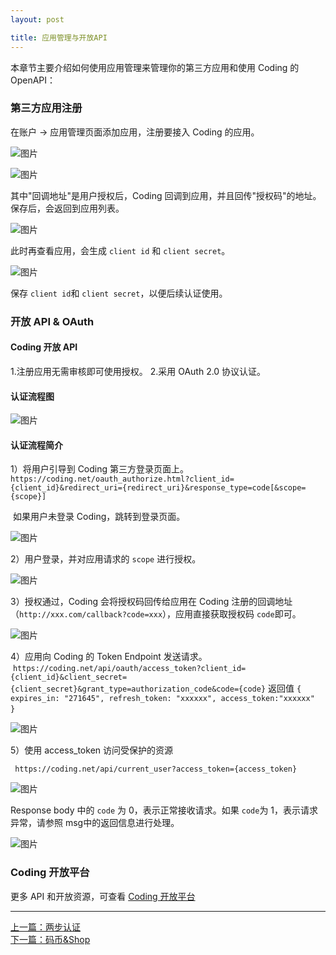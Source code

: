 ```yaml
---
layout: post

title: 应用管理与开放API
---
```


本章节主要介绍如何使用应用管理来管理你的第三方应用和使用 Coding 的 OpenAPI：

### 第三方应用注册

在账户 -> 应用管理页面添加应用，注册要接入 Coding 的应用。

 ![图片](https://dn-coding-net-production-pp.qbox.me/44b91ec2-f6b4-4520-b9f4-206eaf6c5507.png) 

 ![图片](https://dn-coding-net-production-pp.qbox.me/8868a88a-e38d-48a6-93bb-edbd8d995194.png) 



其中"回调地址"是用户授权后，Coding 回调到应用，并且回传"授权码"的地址。
保存后，会返回到应用列表。

 ![图片](https://dn-coding-net-production-pp.qbox.me/400ebd43-f10f-4819-81b3-c890ff2562f4.png) 

此时再查看应用，会生成 `client id` 和 `client secret`。

 ![图片](https://dn-coding-net-production-pp.qbox.me/c6e5054f-01bb-489d-8f84-a9f0400ce8ee.png) 


保存 `client id`和 `client secret`，以便后续认证使用。



### 开放 API & OAuth 

#### Coding 开放 API

1.注册应用无需审核即可使用授权。
2.采用 OAuth 2.0 协议认证。

#### 认证流程图

 ![图片](https://dn-coding-net-production-pp.qbox.me/32fb9213-9ccb-4f70-8c58-8921f8c2d349.png) 



#### 认证流程简介

1）将用户引导到 Coding 第三方登录页面上。`https://coding.net/oauth_authorize.html?client_id={client_id}&redirect_uri={redirect_uri}&response_type=code[&scope={scope}]`

 如果用户未登录 Coding，跳转到登录页面。

 ![图片](https://dn-coding-net-production-pp.qbox.me/878b45df-fd69-4784-b68d-a85e6fce7c3c.png) 

2）用户登录，并对应用请求的 `scope` 进行授权。

 ![图片](https://dn-coding-net-production-pp.qbox.me/19347165-4d15-4d64-b601-d041b3e1e34d.png) 


3）授权通过，Coding 会将授权码回传给应用在 Coding 注册的回调地址（`http://xxx.com/callback?code=xxx`），应用直接获取授权码 `code`即可。

 ![图片](https://dn-coding-net-production-pp.qbox.me/91295ede-e0b6-42bd-9b75-8402d171c58e.png) 

4）应用向 Coding 的 Token Endpoint 发送请求。
 `https://coding.net/api/oauth/access_token?client_id={client_id}&client_secret={client_secret}&grant_type=authorization_code&code={code}` 返回值 `{ expires_in: "271645", refresh_token: "xxxxxx", access_token:"xxxxxx" }` 

 ![图片](https://dn-coding-net-production-pp.qbox.me/ab3a24b3-8358-46b8-b258-e8708e9da45b.png) 

5）使用 access_token 访问受保护的资源

     https://coding.net/api/current_user?access_token={access_token}

 ![图片](https://dn-coding-net-production-pp.qbox.me/2e33f408-ed45-49ee-86ac-a082565a288a.png) 

Response body 中的 `code` 为 0，表示正常接收请求。如果 `code`为 1，表示请求异常，请参照 msg中的返回信息进行处理。

 ![图片](https://dn-coding-net-production-pp.qbox.me/92b17830-1112-4086-a6ba-f46b51b8caa5.png) 

### Coding 开放平台

更多 API 和开放资源，可查看 [Coding 开放平台](http://open.coding.net/)

---


<div class="footer-nav">
<div class="left-nav"><i class="fa fa-angle-left"></i><a href="/help/doc/account/2fa.html">上一篇：两步认证</a></div>
<div class="right-nav"><a href="/help/doc/account/shop.html">下一篇：码币&Shop</a><i class="fa fa-angle-right"></i></div>
</div>
